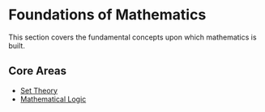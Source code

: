 # Foundations of Mathematics

This section covers the fundamental concepts upon which mathematics is built.

## Core Areas

*   [Set Theory](./set_theory.md)
*   [Mathematical Logic](./logic.md) 